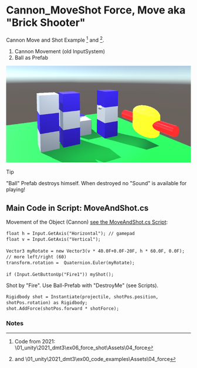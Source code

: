 # Cannon_MoveShot Force, Move aka "Brick Shooter"
Cannon Move and Shot Example [^1] and [^2].

1. Cannon Movement (old InputSystem)
1. Ball as Prefab

<img src="./cannon_shot.png" widht="500">

> [!TIP]
> "Ball" Prefab destroys himself.
> When destroyed no "Sound" is available for playing!
   
## Main Code in Script: MoveAndShot.cs

Movement of the Object (Cannon) [see the MoveAndShot.cs Script](./scripts/MoveAndShot.cs):

```
float h = Input.GetAxis("Horizontal"); // gamepad 
float v = Input.GetAxis("Vertical");

Vector3 myRotate = new Vector3(v * 40.0F+0.0F-20F, h * 60.0F, 0.0F); // more left/right (60)
transform.rotation =  Quaternion.Euler(myRotate); 

if (Input.GetButtonUp("Fire1")) myShot();
```

Shot by "Fire". Use Ball-Prefab with "DestroyMe" (see Scripts).

```
Rigidbody shot = Instantiate(projectile, shotPos.position, shotPos.rotation) as Rigidbody; 
shot.AddForce(shotPos.forward * shotForce);
```

### Notes

[^1]: Code from 2021: \01_unity\2021_dmt3\ex06_force_shot\Assets\04_force
[^2]: and \01_unity\2021_dmt3\ex00_code_examples\Assets\04_force

